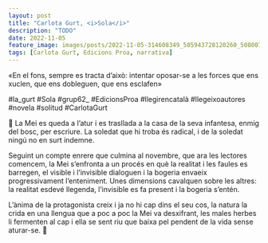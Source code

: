 ```yaml
---
layout: post
title: "Carlota Gurt, <i>Sola</i>"
description: "TODO"
date: 2022-11-05
feature_image: images/posts/2022-11-05-314608349_505943728120260_5080077553803702675_n_18265846978103249.webp
tags: [Carlota Gurt, Edicions Proa, narrativa]
---
```


«En el fons, sempre es tracta d’això: intentar oposar-se a les forces que ens xuclen, que ens dobleguen, que ens esclafen»
<!--more-->

#la_gurt #Sola #grup62_ #EdicionsProa #llegirencatalà #llegeixoautores #novela #solitud #CarlotaGurt

🦊 La Mei es queda a l’atur i es trasllada a la casa de la seva infantesa, enmig del bosc, per escriure. La soledat que hi troba és radical, i de la soledat ningú no en surt indemne. 

Seguint un compte enrere que culmina al novembre, que ara les lectores comencem, la Mei s’enfronta a un procés en què la realitat i les faules es barregen, el visible i l’invisible dialoguen i la bogeria envaeix progressivament l’enteniment. Unes dimensions cavalquen sobre les altres: la realitat esdevé llegenda, l’invisible es fa present i la bogeria s’entén. 

L’ànima de la protagonista creix i ja no hi cap dins el seu cos, la natura la crida en una llengua que a poc a poc la Mei va desxifrant, les males herbes li fermenten al cap i ella se sent riu que baixa pel pendent de la vida sense aturar-se. 🦊

